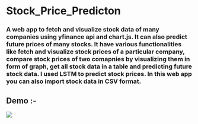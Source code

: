# Stock_Price_Predicton
<h3>A web app to fetch and visualize stock data of many companies using yfinance api and chart.js. It can also predict future prices of many stocks. It have various functionalities like fetch and visualize stock prices of a particular company, compare stock prices of two comapnies by visualizing them in form of graph, get all stock data in a table and predicting future stock data. I used LSTM to predict stock prices. In this web app you can also import stock data in CSV format. </h3>

<h2>Demo :-</h1>
<p></p>
<img src="StockPricePrediction/demo/demo.gif" />
